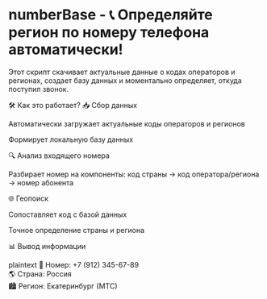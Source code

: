 ﻿# numberBase - 📞 Определяйте регион по номеру телефона автоматически!

Этот скрипт скачивает актуальные данные о кодах операторов и регионах, создает базу данных и моментально определяет, откуда поступил звонок.

🛠 Как это работает?
📥 Сбор данных

Автоматически загружает актуальные коды операторов и регионов

Формирует локальную базу данных

🔍 Анализ входящего номера

Разбирает номер на компоненты: код страны → код оператора/региона → номер абонента

🌐 Геопоиск

Сопоставляет код с базой данных

Точное определение страны и региона

📊 Вывод информации

plaintext
📱 Номер: +7 (912) 345-67-89  
🌎 Страна: Россия  
🏙 Регион: Екатеринбург (МТС)
